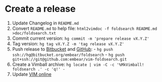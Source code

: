 # Create a release

  1. Update Changelog in `README.md`
  2. Convert `README.md` to help file: `html2vimdoc -f foldsearch README.md >doc/foldsearch.txt`
  3. Commit current version: `hg commit -m 'prepare release vX.Y.Z'`
  4. Tag version: `hg tag vX.Y.Z -m 'tag release vX.Y.Z'`
  5. Push release to [Bitbucket] and [GitHub]:
    - `hg push ssh://hg@bitbucket.org/embear/foldsearch`
    - `hg push git+ssh://git@github.com:embear/vim-foldsearch.git`
  6. Create a Vimball archive: `hg locate | vim -C -c '%MkVimball! foldsearch .' -c 'q!' -`
  7. Update [VIM online]

[Bitbucket]: https://bitbucket.org/embear/foldsearch
[GitHub]: https://github.com/embear/vim-foldsearch
[VIM online]: http://www.vim.org/scripts/script.php?script_id=2302
